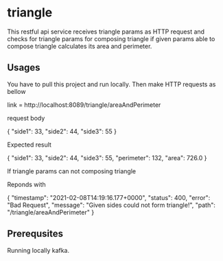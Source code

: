 # triangle

This restful api service receives triangle params as HTTP request and checks for triangle params for composing triangle if given params able to compose triangle calculates its area and perimeter.

## Usages

You have to pull this project and run locally.
Then make HTTP requests as bellow

link = http://localhost:8089/triangle/areaAndPerimeter

request body


{
    "side1": 33,
    "side2": 44,
    "side3": 55
}

Expected result


{
    "side1": 33,
    "side2": 44,
    "side3": 55,
    "perimeter": 132,
    "area": 726.0
}

If triangle params can not composing triangle

Reponds with 

{
    "timestamp": "2021-02-08T14:19:16.177+0000",
    "status": 400,
    "error": "Bad Request",
    "message": "Given sides could not form triangle!",
    "path": "/triangle/areaAndPerimeter"
}



## Prerequsites 

Running locally kafka.

